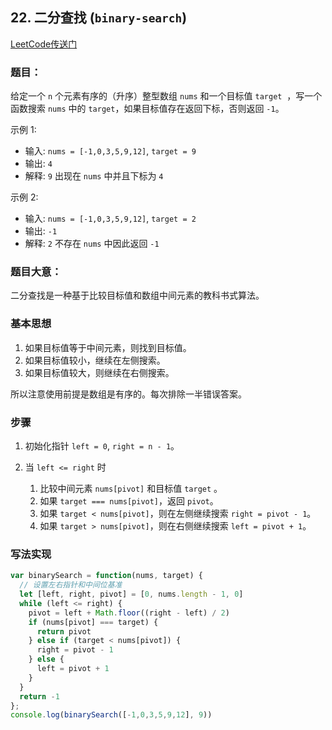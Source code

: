 ## 22. 二分查找 (`binary-search`)

[LeetCode传送门](https://leetcode-cn.com/problems/binary-search/)

### 题目：
给定一个 `n` 个元素有序的（升序）整型数组 `nums` 和一个目标值 `target`  ，写一个函数搜索 `nums` 中的 `target`，如果目标值存在返回下标，否则返回 `-1`。

示例 1:
* 输入: `nums = [-1,0,3,5,9,12]`, `target = 9`
* 输出: `4`
* 解释: `9` 出现在 `nums` 中并且下标为 `4`

示例 2:
* 输入: `nums = [-1,0,3,5,9,12]`, `target = 2`
* 输出: `-1`
* 解释: `2` 不存在 `nums` 中因此返回 `-1`

### 题目大意：
二分查找是一种基于比较目标值和数组中间元素的教科书式算法。

### 基本思想
1. 如果目标值等于中间元素，则找到目标值。
2. 如果目标值较小，继续在左侧搜索。
3. 如果目标值较大，则继续在右侧搜索。

所以注意使用前提是数组是有序的。每次排除一半错误答案。

### 步骤
1. 初始化指针 `left = 0`, `right = n - 1`。
2. 当 `left <= right` 时

    1. 比较中间元素 `nums[pivot]` 和目标值 `target` 。
    2. 如果 `target === nums[pivot]`，返回 `pivot`。
    3. 如果 `target < nums[pivot]`，则在左侧继续搜索 `right = pivot - 1`。
    4. 如果 `target > nums[pivot]`，则在右侧继续搜索 `left = pivot + 1`。

### 写法实现
```JavaScript
var binarySearch = function(nums, target) {
  // 设置左右指针和中间位基准
  let [left, right, pivot] = [0, nums.length - 1, 0]
  while (left <= right) {
    pivot = left + Math.floor((right - left) / 2)
    if (nums[pivot] === target) {
      return pivot
    } else if (target < nums[pivot]) {
      right = pivot - 1
    } else {
      left = pivot + 1
    }
  }
  return -1
};
console.log(binarySearch([-1,0,3,5,9,12], 9))
```